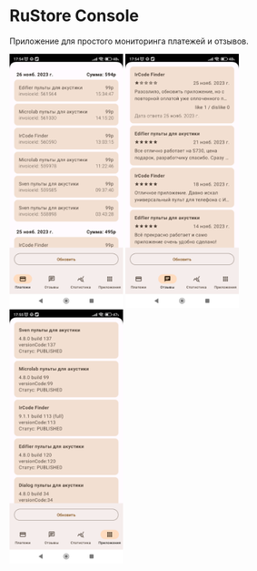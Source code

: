 # RuStore Console
Приложение для простого мониторинга платежей и отзывов.

<img src="/screenshots/purchases.png" width="200"> <img src="/screenshots/reviews.png" width="200"> <img src="/screenshots/apps.png" width="200">
